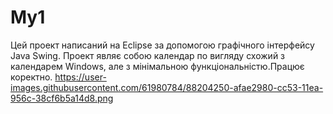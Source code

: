 # My1
Цей проект написаний на Eclipse за допомогою графічного інтерфейсу Java Swing. 
Проект являє собою календар по вигляду схожий з календарем Windows,
але з мінімальною функціональністю.Працює коректно. 
https://user-images.githubusercontent.com/61980784/88204250-afae2980-cc53-11ea-956c-38cf6b5a14d8.png

